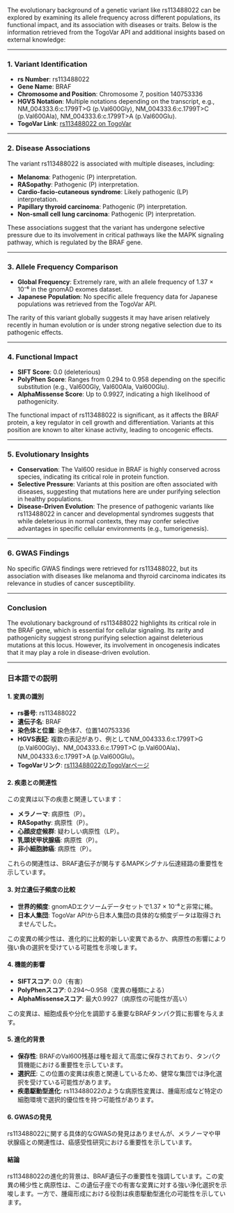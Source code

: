 The evolutionary background of a genetic variant like rs113488022 can be explored by examining its allele frequency across different populations, its functional impact, and its association with diseases or traits. Below is the information retrieved from the TogoVar API and additional insights based on external knowledge:

---

### 1. **Variant Identification**
- **rs Number**: rs113488022
- **Gene Name**: BRAF
- **Chromosome and Position**: Chromosome 7, position 140753336
- **HGVS Notation**: Multiple notations depending on the transcript, e.g., NM_004333.6:c.1799T>G (p.Val600Gly), NM_004333.6:c.1799T>C (p.Val600Ala), NM_004333.6:c.1799T>A (p.Val600Glu).
- **TogoVar Link**: [rs113488022 on TogoVar](https://togovar.org/variant/rs113488022)

---

### 2. **Disease Associations**
The variant rs113488022 is associated with multiple diseases, including:
- **Melanoma**: Pathogenic (P) interpretation.
- **RASopathy**: Pathogenic (P) interpretation.
- **Cardio-facio-cutaneous syndrome**: Likely pathogenic (LP) interpretation.
- **Papillary thyroid carcinoma**: Pathogenic (P) interpretation.
- **Non-small cell lung carcinoma**: Pathogenic (P) interpretation.

These associations suggest that the variant has undergone selective pressure due to its involvement in critical pathways like the MAPK signaling pathway, which is regulated by the BRAF gene.

---

### 3. **Allele Frequency Comparison**
- **Global Frequency**: Extremely rare, with an allele frequency of 1.37 × 10⁻⁶ in the gnomAD exomes dataset.
- **Japanese Population**: No specific allele frequency data for Japanese populations was retrieved from the TogoVar API.

The rarity of this variant globally suggests it may have arisen relatively recently in human evolution or is under strong negative selection due to its pathogenic effects.

---

### 4. **Functional Impact**
- **SIFT Score**: 0.0 (deleterious)
- **PolyPhen Score**: Ranges from 0.294 to 0.958 depending on the specific substitution (e.g., Val600Gly, Val600Ala, Val600Glu).
- **AlphaMissense Score**: Up to 0.9927, indicating a high likelihood of pathogenicity.

The functional impact of rs113488022 is significant, as it affects the BRAF protein, a key regulator in cell growth and differentiation. Variants at this position are known to alter kinase activity, leading to oncogenic effects.

---

### 5. **Evolutionary Insights**
- **Conservation**: The Val600 residue in BRAF is highly conserved across species, indicating its critical role in protein function.
- **Selective Pressure**: Variants at this position are often associated with diseases, suggesting that mutations here are under purifying selection in healthy populations.
- **Disease-Driven Evolution**: The presence of pathogenic variants like rs113488022 in cancer and developmental syndromes suggests that while deleterious in normal contexts, they may confer selective advantages in specific cellular environments (e.g., tumorigenesis).

---

### 6. **GWAS Findings**
No specific GWAS findings were retrieved for rs113488022, but its association with diseases like melanoma and thyroid carcinoma indicates its relevance in studies of cancer susceptibility.

---

### Conclusion
The evolutionary background of rs113488022 highlights its critical role in the BRAF gene, which is essential for cellular signaling. Its rarity and pathogenicity suggest strong purifying selection against deleterious mutations at this locus. However, its involvement in oncogenesis indicates that it may play a role in disease-driven evolution.

---

### 日本語での説明
#### 1. **変異の識別**
- **rs番号**: rs113488022
- **遺伝子名**: BRAF
- **染色体と位置**: 染色体7、位置140753336
- **HGVS表記**: 複数の表記があり、例としてNM_004333.6:c.1799T>G (p.Val600Gly)、NM_004333.6:c.1799T>C (p.Val600Ala)、NM_004333.6:c.1799T>A (p.Val600Glu)。
- **TogoVarリンク**: [rs113488022のTogoVarページ](https://togovar.org/variant/rs113488022)

#### 2. **疾患との関連性**
この変異は以下の疾患と関連しています：
- **メラノーマ**: 病原性（P）。
- **RASopathy**: 病原性（P）。
- **心顔皮症候群**: 疑わしい病原性（LP）。
- **乳頭状甲状腺癌**: 病原性（P）。
- **非小細胞肺癌**: 病原性（P）。

これらの関連性は、BRAF遺伝子が関与するMAPKシグナル伝達経路の重要性を示しています。

#### 3. **対立遺伝子頻度の比較**
- **世界的頻度**: gnomADエクソームデータセットで1.37 × 10⁻⁶と非常に稀。
- **日本人集団**: TogoVar APIから日本人集団の具体的な頻度データは取得されませんでした。

この変異の稀少性は、進化的に比較的新しい変異であるか、病原性の影響により強い負の選択を受けている可能性を示唆します。

#### 4. **機能的影響**
- **SIFTスコア**: 0.0（有害）
- **PolyPhenスコア**: 0.294～0.958（変異の種類による）
- **AlphaMissenseスコア**: 最大0.9927（病原性の可能性が高い）

この変異は、細胞成長や分化を調節する重要なBRAFタンパク質に影響を与えます。

#### 5. **進化的背景**
- **保存性**: BRAFのVal600残基は種を超えて高度に保存されており、タンパク質機能における重要性を示しています。
- **選択圧**: この位置の変異は疾患と関連しているため、健常な集団では浄化選択を受けている可能性があります。
- **疾患駆動型進化**: rs113488022のような病原性変異は、腫瘍形成など特定の細胞環境で選択的優位性を持つ可能性があります。

#### 6. **GWASの発見**
rs113488022に関する具体的なGWASの発見はありませんが、メラノーマや甲状腺癌との関連性は、癌感受性研究における重要性を示しています。

#### 結論
rs113488022の進化的背景は、BRAF遺伝子の重要性を強調しています。この変異の稀少性と病原性は、この遺伝子座での有害な変異に対する強い浄化選択を示唆します。一方で、腫瘍形成における役割は疾患駆動型進化の可能性を示しています。